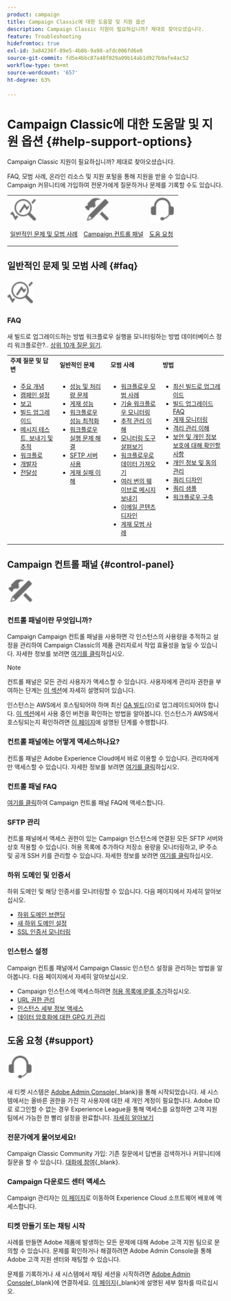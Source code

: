 ```yaml
---
product: campaign
title: Campaign Classic에 대한 도움말 및 지원 옵션
description: Campaign Classic 지원이 필요하십니까? 제대로 찾아오셨습니다.
feature: Troubleshooting
hidefromtoc: true
exl-id: 3a84236f-89e5-4b8b-9a98-afdc006fd6e0
source-git-commit: fd5e4bbc87a48f029a09b14ab1d927b9afe4ac52
workflow-type: tm+mt
source-wordcount: '657'
ht-degree: 63%

---
```


# Campaign Classic에 대한 도움말 및 지원 옵션 {#help-support-options}

Campaign Classic 지원이 필요하십니까? 제대로 찾아오셨습니다.

FAQ, 모범 사례, 온라인 리소스 및 지원 포털을 통해 지원을 받을 수 있습니다. Campaign 커뮤니티에 가입하여 전문가에게 질문하거나 문제를 기록할 수도 있습니다.

<table>
    <tr>
        <td><img src="platform/using/assets/do-not-localize/icon-faq.svg" width="60px"><p><a href="#faq">일반적인 문제 및 모범 사례</a></p></td>
        <td><img src="platform/using/assets/do-not-localize/icon-control-panel.svg" width="60px"><p><a href="#control-panel">Campaign 컨트롤 패널</a></p></td>
        <td><img src="platform/using/assets/do-not-localize/icon-support.svg" width="60px"><p><a href="#support">도움 요청</a></p></td>
    </tr>
</table>

## 일반적인 문제 및 모범 사례 {#faq}

<img src="platform/using/assets/do-not-localize/icon-faq.svg" width="60px">

### FAQ

새 빌드로 업그레이드하는 방법 워크플로우 실행을 모니터링하는 방법 데이터베이스 정리 워크플로란?.. [상위 10개 질문 읽기](platform/using/common-questions.md).

<table>
    <tr><td><strong>주제 질문 및 답변</strong></td><td><strong>일반적인 문제</strong></td><td><strong>모범 사례</strong></td><td><strong>방법</strong></td></tr>
    <tr>
    <td valign="top">
        <ul>
        <li><a href="platform/using/faq-key-concepts.md">주요 개념</a></li>
        <li><a href="platform/using/faq-campaign-config.md">캠페인 설정</a></li>
        <li><a href="platform/using/faq-reporting.md">보고</a></li>
        <li><a href="platform/using/faq-build-upgrade.md">빌드 업그레이드</a></li>
        <li><a href="platform/using/faq-messages.md">메시지 테스트, 보내기 및 추적</a></li>
        <li><a href="platform/using/faq-workflows.md">워크플로</a></li>
        <li><a href="platform/using/faq-developers.md">개발자</a></li>
        <li><a href="delivery/using/monitoring-deliverability.md">전달성</a></li>
        </ul>
    </td>
    <td valign="top">
        <ul>
        <li><a href="production/using/performance-and-throughput-issues.md">성능 및 처리량 문제</a></li>
        <li><a href="delivery/using/delivery-performances.md">게재 성능</a></li>
        <li><a href="workflow/using/workflow-best-practices.md">워크플로우 성능 최적화</a></li>
        <li><a href="workflow/using/monitoring-workflow-execution.md">워크플로우 실행 문제 해결</a></li>
        <li><a href="platform/using/sftp-server-usage.md">SFTP 서버 사용</a></li>
        <li><a href="delivery/using/understanding-delivery-failures.md">게재 실패 이해</a></li>
        </ul>
    </td>
   <td valign="top">
        <ul>
        <li><a href="workflow/using/workflow-best-practices.md">워크플로우 모범 사례</a></li>
        <li><a href="workflow/using/monitoring-technical-workflows.md">기술 워크플로우 모니터링</a></li>
        <li><a href="delivery/using/about-message-tracking.md">추적 관리 이해</a></li>
        <li><a href="production/using/monitoring-guidelines.md">모니터링 도구 살펴보기</a></li>
        <li><a href="platform/using/import-export-workflows.md">워크플로우로 데이터 가져오기</a></li>
        <li><a href="delivery/using/steps-sending-the-delivery.md">여러 번의 웨이브로 메시지 보내기</a></li>
        <li><a href="delivery/using/defining-the-email-content.md">이메일 콘텐츠 디자인</a></li>
        <li><a href="delivery/using/delivery-best-practices.md">게재 모범 사례</a></li>
        </ul>
    </td>
    <td valign="top">
        <ul>
        <li><a href="production/using/build-upgrade.md">최신 빌드로 업그레이드</a></li>
        <li><a href="platform/using/faq-build-upgrade.md">빌드 업그레이드 FAQ</a></li>
        <li><a href="delivery/using/about-delivery-monitoring.md">게재 모니터링</a></li>
        <li><a href="delivery/using/understanding-quarantine-management.md">격리 관리 이해</a></li>
        <li><a href="installation/using/get-started-security-privacy.md">보안 및 개인 정보 보호에 대해 확인할 사항</a></li>
        <li><a href="platform/using/privacy-management.md">개인 정보 및 동의 관리</a></li>
        <li><a href="platform/using/steps-to-create-a-query.md">쿼리 디자인</a></li>
        <li><a href="workflow/using/querying-recipient-table.md">쿼리 샘플</a></li>
        <li><a href="workflow/using/building-a-workflow.md">워크플로우 구축</a></li>
        </ul>
    </td>
    </tr>
</table>

## Campaign 컨트롤 패널 {#control-panel}

<img src="platform/using/assets/do-not-localize/icon-control-panel.svg" width="60px">

### 컨트롤 패널이란 무엇입니까?

Campaign Campaign 컨트롤 패널을 사용하면 각 인스턴스의 사용량을 추적하고 설정을 관리하여 Campaign Classic의 제품 관리자로서 작업 효율성을 높일 수 있습니다.
자세한 정보를 보려면 [여기를 클릭](https://experienceleague.adobe.com/docs/control-panel/using/discover-control-panel/key-features.html?lang=ko)하십시오.

>[!NOTE]
>
>컨트롤 패널은 모든 관리 사용자가 액세스할 수 있습니다. 사용자에게 관리자 권한을 부여하는 단계는 [이 섹션](https://experienceleague.adobe.com/docs/control-panel/using/discover-control-panel/managing-permissions.html?lang=ko#discover-control-panel)에 자세히 설명되어 있습니다.
>
>인스턴스는 AWS에서 호스팅되어야 하며 최신 [GA 빌드](rn/using/rn-overview.md)(으)로 업그레이드되어야 합니다. [이 섹션](platform/using/launching-adobe-campaign.md#getting-your-campaign-version)에서 사용 중인 버전을 확인하는 방법을 알아봅니다. 인스턴스가 AWS에서 호스팅되는지 확인하려면 [이 페이지](https://experienceleague.adobe.com/docs/control-panel/using/faq.html?lang=ko)에 설명된 단계를 수행합니다.

### 컨트롤 패널에는 어떻게 액세스하나요?

컨트롤 패널은 Adobe Experience Cloud에서 바로 이용할 수 있습니다. 관리자에게만 액세스할 수 있습니다. 자세한 정보를 보려면 [여기를 클릭](https://experienceleague.adobe.com/docs/control-panel/using/discover-control-panel/accessing-control-panel.html?lang=ko)하십시오.

### 컨트롤 패널 FAQ

[여기를 클릭](https://experienceleague.adobe.com/docs/control-panel/using/faq.html?lang=ko)하여 Campaign 컨트롤 패널 FAQ에 액세스합니다.

### SFTP 관리

컨트롤 패널에서 액세스 권한이 있는 Campaign 인스턴스에 연결된 모든 SFTP 서버와 상호 작용할 수 있습니다. 허용 목록에 추가하다 저장소 용량을 모니터링하고, IP 주소 및 공개 SSH 키를 관리할 수 있습니다. 자세한 정보를 보려면 [여기를 클릭](https://experienceleague.adobe.com/docs/control-panel/using/sftp-management/about-sftp-management.html)하십시오.

### 하위 도메인 및 인증서

하위 도메인 및 해당 인증서를 모니터링할 수 있습니다. 다음 페이지에서 자세히 알아보십시오.
* [하위 도메인 브랜딩](https://experienceleague.adobe.com/docs/control-panel/using/subdomains-and-certificates/subdomains-branding.html?lang=ko)
* [새 하위 도메인 설정](https://experienceleague.adobe.com/docs/control-panel/using/subdomains-and-certificates/setting-up-new-subdomain.html?lang=ko)
* [SSL 인증서 모니터링](https://experienceleague.adobe.com/docs/control-panel/using/subdomains-and-certificates/monitoring-ssl-certificates.html?lang=ko)

### 인스턴스 설정

Campaign 컨트롤 패널에서 Campaign Classic 인스턴스 설정을 관리하는 방법을 알아봅니다. 다음 페이지에서 자세히 알아보십시오.
* Campaign 인스턴스에 액세스하려면 [허용 목록에 IP를 추가](https://experienceleague.adobe.com/docs/control-panel/using/instances-settings/ip-allow-listing-instance-access.html?lang=ko)하십시오.
* [URL 권한 관리](https://experienceleague.adobe.com/docs/control-panel/using/instances-settings/url-permissions.html?lang=ko)
* [인스턴스 세부 정보 액세스](https://experienceleague.adobe.com/docs/control-panel/using/instances-settings/instance-details.html?lang=ko)
* [데이터 암호화에 대한 GPG 키 관리](https://experienceleague.adobe.com/docs/control-panel/using/instances-settings/gpg-keys-management.html?lang=ko)

## 도움 요청 {#support}

<img src="platform/using/assets/do-not-localize/icon-support.svg" width="60px">

새 티켓 시스템은 [Adobe Admin Console](https://adminconsole.adobe.com/overview){_blank}을 통해 시작되었습니다. 새 시스템에서는 올바른 권한을 가진 각 사용자에 대한 새 개인 계정이 필요합니다. Adobe ID로 로그인할 수 없는 경우 Experience League을 통해 액세스를 요청하면 고객 지원 팀에서 가능한 한 빨리 설정을 완료합니다. [자세히 알아보기](https://helpx.adobe.com/kr/enterprise/using/support-for-experience-cloud.html)

### 전문가에게 물어보세요!

Campaign Classic Community 가입: 기존 질문에서 답변을 검색하거나 커뮤니티에 질문을 할 수 있습니다. [대화에 참여](https://experienceleaguecommunities.adobe.com/t5/adobe-campaign-classic/ct-p/adobe-campaign-classic-community){_blank}.

### Campaign 다운로드 센터 액세스

Campaign 관리자는 [이 페이지](https://experience.adobe.com/#/downloads/content/software-distribution/en/campaign.html)로 이동하여 Experience Cloud 소프트웨어 배포에 액세스합니다.

### 티켓 만들기 또는 채팅 시작

사례를 만들면 Adobe 제품에 발생하는 모든 문제에 대해 Adobe 고객 지원 팀으로 문의할 수 있습니다. 문제를 확인하거나 해결하려면 Adobe Admin Console을 통해 Adobe 고객 지원 센터와 채팅할 수 있습니다.

문제를 기록하거나 새 시스템에서 채팅 세션을 시작하려면 [Adobe Admin Console](https://adminconsole.adobe.com/overview){_blank}에 연결하세요. [이 페이지](https://helpx.adobe.com/kr/enterprise/using/support-for-experience-cloud.html){_blank}에 설명된 세부 절차를 따르십시오.
